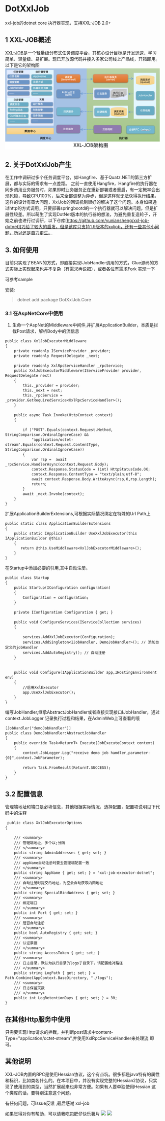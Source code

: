 # DotXxlJob
xxl-job的dotnet core 执行器实现，支持XXL-JOB 2.0+

## 1 XXL-JOB概述
[XXL-JOB][1]是一个轻量级分布式任务调度平台，其核心设计目标是开发迅速、学习简单、轻量级、易扩展。现已开放源代码并接入多家公司线上产品线，开箱即用。以下是它的架构图
![架构图](https://raw.githubusercontent.com/xuxueli/xxl-job/master/doc/images/img_Qohm.png)



## 2. 关于DotXxlJob产生
在工作中调研过多个任务调度平台，如Hangfire、基于Quatz.NET的第三方扩展，都与实际的需求有一点差距。 之前一直使用Hangfire，Hangfire的执行器在同步调用业务服务时，如果即时业务服务正在重新部署或者重启，有一定概率会出现死锁，导致CPU100%，后来全部调整为异步，但是这样就无法获得执行结果，这样的设计有蛮大问题，XxlJob的回调机制很好的解决了这个问题。本身如果通过http的方式调用，只要部署springbootd的一个执行器就可以解决问题，但是扩展性较差。所以萌生了实现DotNet版本的执行器的想法，为避免重复造轮子，开始之前也进行过调研，以下仓库[https://github.com/yuniansheng/xxl-job-dotnet][2]给了较大的启发，但是该库只支持1.9版本的xxljob，还有一些其他小问题，所以还是自力更生。

## 3. 如何使用

目前只实现了BEAN的方式，即直接实现IJobHandler调用的方式，Glue源码的方式实际上实现起来也并不复杂（有需求再说把），或者各位有需求Fork 实现一下

可参考sample

安装:

> dotnet add package DotXxlJob.Core 

### 3.1 在AspNetCore中使用

1. 生命一个AspNet的Middleware中间件,并扩展ApplicationBuilder，本质是拦截Post请求，解析Body中的流信息

```
public class XxlJobExecutorMiddleware
{
    private readonly IServiceProvider _provider;
    private readonly RequestDelegate _next;

    private readonly XxlRpcServiceHandler _rpcService;
    public XxlJobExecutorMiddleware(IServiceProvider provider, RequestDelegate next)
    {
        this._provider = provider;
        this._next = next;
        this._rpcService = _provider.GetRequiredService<XxlRpcServiceHandler>();
    }

    public async Task Invoke(HttpContext context)
    {

        if ("POST".Equals(context.Request.Method, StringComparison.OrdinalIgnoreCase) && 
            "application/octet-stream".Equals(context.Request.ContentType, StringComparison.OrdinalIgnoreCase))
        {
            var rsp =  await _rpcService.HandlerAsync(context.Request.Body);
            context.Response.StatusCode = (int) HttpStatusCode.OK;
            context.Response.ContentType = "text/plain;utf-8";
            await context.Response.Body.WriteAsync(rsp,0,rsp.Length);
            return;
        }
        await _next.Invoke(context);
    }
}
```

扩展ApplicationBuilderExtensions,可根据实际情况绑定在特殊的Url Path上

```
public static class ApplicationBuilderExtensions
{
    public static IApplicationBuilder UseXxlJobExecutor(this IApplicationBuilder @this)
    {
       return @this.UseMiddleware<XxlJobExecutorMiddleware>();
    }
}
```

在Startup中添加必要的引用,其中自动注册。

```
public class Startup
{
    public Startup(IConfiguration configuration)
    {
        Configuration = configuration;
    }

    private IConfiguration Configuration { get; }
    
    public void ConfigureServices(IServiceCollection services)
    {
      
        services.AddXxlJobExecutor(Configuration);
        services.AddSingleton<IJobHandler, DemoJobHandler>(); // 添加自定义的jobHandler
        services.AddAutoRegistry(); // 自动注册
    }


    public void Configure(IApplicationBuilder app,IHostingEnvironment env)
    {
        //启用XxlExecutor
        app.UseXxlJobExecutor();
    }
}
```

编写JobHandler,继承AbstractJobHandler或者直接实现接口IJobHandler，通过context.JobLogger 记录执行过程和结果，在AdminWeb上可查看的哦
```
[JobHandler("demoJobHandler")]
public class DemoJobHandler:AbstractJobHandler
{
    public override Task<ReturnT> Execute(JobExecuteContext context)
    {
        context.JobLogger.Log("receive demo job handler,parameter:{0}",context.JobParameter);

        return Task.FromResult(ReturnT.SUCCESS);
    }
}
```

## 3.2 配置信息
管理端地址和端口是必填信息，其他根据实际情况，选择配置，配置项说明见下代码中的注释

```
 public class XxlJobExecutorOptions
{
   
    /// <summary>
    /// 管理端地址，多个以;分隔
    /// </summary>
    public string AdminAddresses { get; set; }
    /// <summary>
    /// appName自动注册时要去管理端配置一致
    /// </summary>
    public string AppName { get; set; } = "xxl-job-executor-dotnet";
    /// <summary>
    /// 自动注册时提交的地址，为空会自动获取内网地址
    /// </summary>
    public string SpecialBindAddress { get; set; }
    /// <summary>
    /// 绑定端口
    /// </summary>
    public int Port { get; set; }
    /// <summary>
    /// 是否自动注册
    /// </summary>
    public bool AutoRegistry { get; set; }
    /// <summary>
    /// 认证票据
    /// </summary>
    public string AccessToken { get; set; }
    /// <summary>
    /// 日志目录，默认为执行目录的logs子目录下，请配置绝对路径
    /// </summary>
    public string LogPath { get; set; } = Path.Combine(AppContext.BaseDirectory, "./logs");
    /// <summary>
    /// 日志保留天数
    /// </summary>
    public int LogRetentionDays { get; set; } = 30;
}
```
## 在其他Http服务中使用

只需要实现Http请求的拦截，并判断post请求中content-Type="application/octet-stream",并使用XxlRpcServiceHandler来处理流 即可。

## 其他说明
XXL-JOB内置的RPC是使用Hessian协议，这个有点坑。很多都是java特有的属性和标识，比如类名什么的。在本项目中，并没有实现完整的Hessian2协议，只实现了使用到的类型，当然扩展起来也非常方便。如果有人要单独使用Hessian 这个类库的话，要特别注意这个问题。

有任何问题，可Issue反馈 ,最后感谢 xxl-job


如果觉得对你有帮助，可以请我吃包肥仔快乐薯片
![](http://ww1.sinaimg.cn/large/697065c1gy1fzc2pfj071j207s09swfg.jpg)  ![](http://ww1.sinaimg.cn/large/697065c1gy1fzc2popzirj208h0audgp.jpg)

  [1]: http://www.xuxueli.com/xxl-job
  [2]: https://github.com/yuniansheng/xxl-job-dotnet